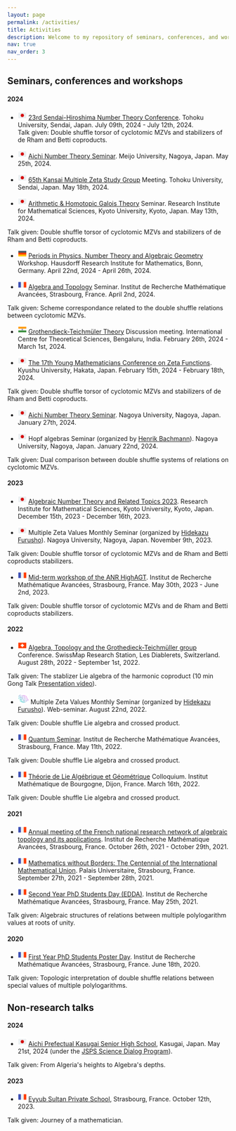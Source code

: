 ```yaml
---
layout: page
permalink: /activities/
title: Activities
description: Welcome to my repository of seminars, conferences, and workshops that I have attended and/or presented talks at.
nav: true
nav_order: 3
---
```


## Seminars, conferences and workshops

#### 2024

- <img src="/assets/img/flags/jap.png" width="20" height="20"> [23rd Sendai-Hiroshima Number Theory Conference](https://math0.pm.tokushima-u.ac.jp/~hiroki/hiroshima24.html). Tohoku University, Sendai, Japan. July 09th, 2024 - July 12th, 2024.<br>
Talk given: Double shuffle torsor of cyclotomic MZVs and stabilizers of de Rham and Betti coproducts.

- <img src="/assets/img/flags/jap.png" width="20" height="20"> [Aichi Number Theory Seminar](https://ants.gmath.meijo-u.ac.jp/home). Meijo University, Nagoya, Japan. May 25th, 2024.

- <img src="/assets/img/flags/jap.png" width="20" height="20"> [65th Kansai Multiple Zeta Study Group](https://sites.google.com/site/kmzsince2011/) Meeting. Tohoku University, Sendai, Japan. May 18th, 2024.

- <img src="/assets/img/flags/jap.png" width="20" height="20"> [Arithmetic & Homotopic Galois Theory](https://ahgt.math.cnrs.fr/seminar/2024/05/13/Yaddaden_Associators.html) Seminar. Research Institute for Mathematical Sciences, Kyoto University, Kyoto, Japan. May 13th, 2024.

Talk given: Double shuffle torsor of cyclotomic MZVs and stabilizers of de Rham and Betti coproducts.

- <img src="/assets/img/flags/germ.png" width="20" height="20"> [Periods in Physics, Number Theory and Algebraic Geometry](https://www.mathematics.uni-bonn.de/him/programs/follow-up-workshops/fuwks_2024_04_22) Workshop. Hausdorff Research Institute for Mathematics, Bonn, Germany. April 22nd, 2024 - April 26th, 2024.

- <img src="/assets/img/flags/fr.png" width="20" height="20"> [Algebra and Topology](https://irma.math.unistra.fr/seminaires/seminaire-algebre-et-topologie-2024.html) Seminar. Institut de Recherche Mathématique Avancées, Strasbourg, France. April 2nd, 2024.

Talk given: Scheme correspondance related to the double shuffle relations between cyclotomic MZVs.

- <img src="/assets/img/flags/india.png" width="20" height="20"> [Grothendieck-Teichmüler Theory](https://www.icts.res.in/discussion-meeting/gt) Discussion meeting. International Centre for Theoretical Sciences, Bengaluru, India. February 26th, 2024 - March 1st, 2024.

- <img src="/assets/img/flags/jap.png" width="20" height="20"> [The 17th Young Mathematicians Conference on Zeta Functions](https://sites.google.com/view/zetawakate17eng/home). Kyushu University, Hakata, Japan. February 15th, 2024 - February 18th, 2024.

Talk given: Double shuffle torsor of cyclotomic MZVs and stabilizers of de Rham and Betti coproducts.

- <img src="/assets/img/flags/jap.png" width="20" height="20"> [Aichi Number Theory Seminar](https://ants.gmath.meijo-u.ac.jp/%E8%A8%98%E9%8C%B2/2023%E3%81%8B%E3%82%89%E3%81%AE%E8%A8%98%E9%8C%B2). Nagoya University, Nagoya, Japan. January 27th, 2024.

- <img src="/assets/img/flags/jap.png" width="20" height="20"> Hopf algebras Seminar (organized by [Henrik Bachmann](https://www.henrikbachmann.com)). Nagoya University, Nagoya, Japan. January 22nd, 2024.

Talk given: Dual comparison between double shuffle systems of relations on cyclotomic MZVs.

#### 2023

- <img src="/assets/img/flags/jap.png" width="20" height="20"> [Algebraic Number Theory and Related Topics 2023](https://sites.google.com/view/rims-ant2023/english?authuser=0). Research Institute for Mathematical Sciences, Kyoto University, Kyoto, Japan. December 15th, 2023 - December 16th, 2023.

- <img src="/assets/img/flags/jap.png" width="20" height="20"> Multiple Zeta Values Monthly Seminar (organized by [Hidekazu Furusho](https://www.math.nagoya-u.ac.jp/~furusho/)). Nagoya University, Nagoya, Japan. November 9th, 2023.

Talk given: Double shuffle torsor of cyclotomic MZVs and de Rham and Betti coproducts stabilizers.

- <img src="/assets/img/flags/fr.png" width="20" height="20"> [Mid-term workshop of the ANR HighAGT](https://anr-highagt.pages.math.cnrs.fr/activities.html). Institut de Recherche Mathématique Avancées, Strasbourg, France. May 30th, 2023 - June 2nd, 2023.

Talk given: Double shuffle torsor of cyclotomic MZVs and de Rham and Betti coproducts stabilizers.

#### 2022

- <img src="/assets/img/flags/suis.png" width="20" height="20"> [Algebra, Topology and the Grothedieck-Teichmüller group](https://indico.cern.ch/event/1106625/) Conference. SwissMap Research Station, Les Diablerets, Switzerland. August 28th, 2022 - September 1st, 2022.

Talk given: The stablizer Lie algebra of the harmonic coproduct (10 min Gong Talk [Presentation video](https://youtu.be/FjErRcpL09E?si=tTEDZGUWnDzaQag6)).

- <img src="/assets/img/flags/visio.png" width="25" height="25"> Multiple Zeta Values Monthly Seminar (organized by [Hidekazu Furusho](https://www.math.nagoya-u.ac.jp/~furusho/)). Web-seminar. August 22nd, 2022.

Talk given: Double shuffle Lie algebra and crossed product.

- <img src="/assets/img/flags/fr.png" width="20" height="20"> [Quantum Seminar](https://irma.math.unistra.fr/seminaires/seminaire-quantique-2022.html). Institut de Recherche Mathématique Avancées, Strasbourg, France. May 11th, 2022.

Talk given: Double shuffle Lie algebra and crossed product.

- <img src="/assets/img/flags/fr.png" width="20" height="20"> [Théorie de Lie Algébrique et Géométrique](https://dubouloz.perso.math.cnrs.fr/Confs/TLAG-2022-Dijon/index.html) Colloquium. Institut Mathématique de Bourgogne, Dijon, France. March 16th, 2022.

Talk given: Double shuffle Lie algebra and crossed product.

#### 2021

- <img src="/assets/img/flags/fr.png" width="20" height="20"> [Annual meeting of the French national research network of algebraic topology and its applications](https://indico.math.cnrs.fr/event/5722/). Institut de Recherche Mathématique Avancées, Strasbourg, France. October 26th, 2021 - October 29th, 2021.

- <img src="/assets/img/flags/fr.png" width="20" height="20"> [Mathematics without Borders: The Centennial of the International Mathematical Union](https://imucentennial.math.unistra.fr/). Palais Universitaire, Strasbourg, France. September 27th, 2021 - September 28th, 2021.

- <img src="/assets/img/flags/fr.png" width="20" height="20"> [Second Year PhD Students Day (EDDA)](https://irma.math.unistra.fr/conferences/edda-:-exposes-des-doctorants-de-deuxieme-annee-1827.html). Institut de Recherche Mathématique Avancées, Strasbourg, France. May 25th, 2021.

Talk given: Algebraic structures of relations between multiple polylogarithm values at roots of unity.

#### 2020

- <img src="/assets/img/flags/fr.png" width="20" height="20"> [First Year PhD Students Poster Day](https://irma.math.unistra.fr/conferences/journee-posters-des-doctorants-1797.html). Institut de Recherche Mathématique Avancées, Strasbourg, France. June 18th, 2020.

Talk given: Topologic interpretation of double shuffle relations between special values of multiple polylogarithms.

## Non-research talks

#### 2024

- <img src="/assets/img/flags/jap.png" width="20" height="20"> [Aichi Prefectual Kasugai Senior High School](https://kasugai-hs.jp/), Kasugai, Japan. May 21st, 2024 (under the [JSPS Science Dialog Program](https://www.jsps.go.jp/english/e-sdialogue/index.html)).

Talk given: From Algeria's heights to Algebra's depths.

#### 2023

- <img src="/assets/img/flags/fr.png" width="20" height="20"> [Eyyub Sultan Private School](https://gs-eyyubsultan.fr/visite-dun-chercheur-en-mathematiques-%F0%9F%91%A8%F0%9F%8F%BB%F0%9F%8F%AB%F0%9F%91%A8%F0%9F%8F%BB%F0%9F%92%BB%F0%9F%93%8A%F0%9F%93%90%E2%9E%95/), Strasbourg, France. October 12th, 2023.

Talk given: Journey of a mathematician.
